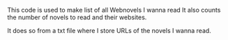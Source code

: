 This code is used to make list of all Webnovels I wanna read
It also counts the number of novels to read and their websites.

It does so from a txt file where I store URLs of the novels I wanna read.